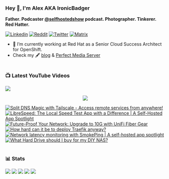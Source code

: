 ### Hey 👋, I'm Alex AKA IronicBadger

**Father. Podcaster [@selfhostedshow](https://selfhosted.show/) podcast. Photographer. Tinkerer. Red Hatter.**

[![Linkedin](https://img.shields.io/badge/LinkedIn-0077B5?style=for-the-badge&logo=linkedin&logoColor=white)](https://www.linkedin.com/in/alex-kretzschmar)
[![Reddit](https://img.shields.io/badge/Reddit-FF4500?style=for-the-badge&logo=reddit&logoColor=white)](https://www.reddit.com/user/Ironicbadger)
[![Twitter](https://img.shields.io/badge/Twitter-1DA1F2?style=for-the-badge&logo=twitter&logoColor=white)](https://twitter.com/IronicBadger)
[![Matrix](https://img.shields.io/badge/matrix-000000?style=for-the-badge&logo=Matrix&logoColor=white)](https://matrix.to/#/#self-hosted:matrix.org)

- 🔭 I’m currently working at Red Hat as a Senior Cloud Success Architect for OpenShift.
- Check my 🖋 [blog](http://blog.ktz.me/) & [Perfect Media Server](https://perfectmediaserver.com/)

#

### 📺  Latest YouTube Videos
[<img src="https://custom-icon-badges.demolab.com/badge/-Subscribe%20For%20More-red?style=for-the-badge&logo=video&logoColor=white"/>](https://www.youtube.com/c/ktzsystems?sub_confirmation=1)

 <p align="center">
 <img src="https://user-images.githubusercontent.com/45159366/231567398-e4420e3d-2b98-4769-9243-b6d14aa2c1ef.png">
</p>

<!-- BEGIN YOUTUBE-CARDS -->
[![Split DNS Magic with Tailscale - Access remote services from anywhere!](https://ytcards.demolab.com/?id=Uzcs97XcxiE&title=Split+DNS+Magic+with+Tailscale+-+Access+remote+services+from+anywhere%21&lang=en&timestamp=1683568420&background_color=%230d1117&title_color=%23ffffff&stats_color=%23dedede&width=250&border_radius=5 "Split DNS Magic with Tailscale - Access remote services from anywhere!")](https://www.youtube.com/watch?v=Uzcs97XcxiE)
[![LibreSpeed: The Local Speed Test App with a Difference | A Self-Hosted App Spotlight](https://ytcards.demolab.com/?id=zyBT_nOnsKA&title=LibreSpeed%3A+The+Local+Speed+Test+App+with+a+Difference+%7C+A+Self-Hosted+App+Spotlight&lang=en&timestamp=1682651975&background_color=%230d1117&title_color=%23ffffff&stats_color=%23dedede&width=250&border_radius=5 "LibreSpeed: The Local Speed Test App with a Difference | A Self-Hosted App Spotlight")](https://www.youtube.com/watch?v=zyBT_nOnsKA)
[![Future-Proof Your Network: Upgrade to 10G with UniFi Fiber Gear](https://ytcards.demolab.com/?id=nlB73DqNFxY&title=Future-Proof+Your+Network%3A+Upgrade+to+10G+with+UniFi+Fiber+Gear&lang=en&timestamp=1681315916&background_color=%230d1117&title_color=%23ffffff&stats_color=%23dedede&width=250&border_radius=5 "Future-Proof Your Network: Upgrade to 10G with UniFi Fiber Gear")](https://www.youtube.com/watch?v=nlB73DqNFxY)
[![How hard can it be to deploy Traefik anyway?](https://ytcards.demolab.com/?id=oqfCe7F8P_Q&title=How+hard+can+it+be+to+deploy+Traefik+anyway%3F&lang=en&timestamp=1680451664&background_color=%230d1117&title_color=%23ffffff&stats_color=%23dedede&width=250&border_radius=5 "How hard can it be to deploy Traefik anyway?")](https://www.youtube.com/watch?v=oqfCe7F8P_Q)
[![Network latency monitoring with SmokePing | A self-hosted app spotlight](https://ytcards.demolab.com/?id=IDl_oVe_WwU&title=Network+latency+monitoring+with+SmokePing+%7C+A+self-hosted+app+spotlight&lang=en&timestamp=1680260362&background_color=%230d1117&title_color=%23ffffff&stats_color=%23dedede&width=250&border_radius=5 "Network latency monitoring with SmokePing | A self-hosted app spotlight")](https://www.youtube.com/watch?v=IDl_oVe_WwU)
[![What Hard Drive should I buy for my DIY NAS?](https://ytcards.demolab.com/?id=09PTfJWF7T8&title=What+Hard+Drive+should+I+buy+for+my+DIY+NAS%3F&lang=en&timestamp=1679657526&background_color=%230d1117&title_color=%23ffffff&stats_color=%23dedede&width=250&border_radius=5 "What Hard Drive should I buy for my DIY NAS?")](https://www.youtube.com/watch?v=09PTfJWF7T8)
<!-- END YOUTUBE-CARDS -->
#

### 📊 Stats
![](https://github-profile-summary-cards.vercel.app/api/cards/profile-details?username=IronicBadger&theme=radical)
![](https://github-profile-summary-cards.vercel.app/api/cards/repos-per-language?username=IronicBadger&theme=radical)
![](https://github-profile-summary-cards.vercel.app/api/cards/most-commit-language?username=IronicBadger&theme=radical)
![](https://github-profile-summary-cards.vercel.app/api/cards/stats?username=IronicBadger&theme=radical)
![](https://github-profile-summary-cards.vercel.app/api/cards/productive-time?username=IronicBadger&theme=radical)

<!-- - 🔭 I’m currently working on ...
- 🌱 I’m currently learning ...
- 👯 I’m looking to collaborate on ...
- 🤔 I’m looking for help with ...
- 💬 Ask me about ... -->